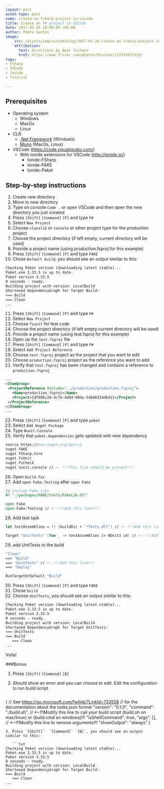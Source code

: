 ```yaml
---
layout: post
asset-type: post
name: create-an-fsharp-project-in-vscode
title: Create an F# project in VSCode
date: 2017-01-26 10:00:00 +00:00
author: Pedro Santos
image:
    src: /assets/img/custom/blog/2017-01-26-create-an-fsharp-project-in-vscode.jpg
    attribution:
      text: directions by Beat Tschanz
      href: https://www.flickr.com/photos/btschanz/13793872333/
tags:
- FSharp
- VSCode
- Ionide
- Tutorial

---
```

## Prerequisites
* Operating system
  * Windows
  * MacOs
  * Linux
* CLR
  * [.Net Framework](https://www.microsoft.com/net/download/framework) (Windows)
  * [Mono](http://www.mono-project.com/]) (MacOs, Linux)
* VSCode (https://code.visualstudio.com/)
   * With ionide extensions for VSCode (http://ionide.io/)
      * Ionide-FSharp
      * Ionide-FAKE
      * Ionide-Paket

## Step-by-step instructions  
1. Create new directory
2. Move to new directory
3. Type on console ```Code .``` or open VSCode and then open the new directory you just created
4. Press `[Shift]`  `[Command]` `[P]` and type ```F#```
5. Select ```New Project```
6. Choose ```classlib``` or ```console``` or other project type for the production project
7. Choose the project directory (if left empty, current directory will be used)
8. Provide a project name (using production.fsproj for this example)
9. Press `[Shift]`  `[Command]` `[P]` and type ```FAKE```
10. Chose ```Default build```, you should see an output similar to this:

   ```txt
Checking Paket version (downloading latest stable)...
Paket.exe 3.33.5 is up to date.
Paket version 3.33.5
0 seconds - ready.
Building project with version: LocalBuild
Shortened DependencyGraph for Target Build:
<== Build
   <== Clean
...
```
11. Press `[Shift]`  `[Command]` `[P]` and type ```F#```
12. Select ```New Project```
13. Choose ```fsunit``` for test code
14. Choose the project directory (if left empty current directory will be used)
15. Provide a project name (using test.fsproj for this example)
16. Open up the ```test.fsproj``` file
17. Press `[Shift]`  `[Command]` `[P]` and type ```F#```
18. Select ```Add Project Reference```
19. Choose ```test.fsproj``` project as the project that you want to edit
20. Choose ```production.fsproj``` project as the reference you want to add
21. Verify that ```test.fsproj``` has been changed and contains a reference to ```production.fsproj```

   ```xml
...
<ItemGroup>
    <ProjectReference Include="../production/production.fsproj">
      <Name>production.fsproj</Name>
      <Project>{df896c20-dc7e-4d4d-90da-546d6154d641}</Project>
    </ProjectReference>
</ItemGroup>
...
```
22. Press `[Shift]`  `[Command]` `[P]` and type ```paket```
23. Select ```Add Nuget Package```
24. Type ```Nunit.Console```
25. Verify that ```paket.dependencies``` gets updated with new dependency

   ```fsharp
source https://www.nuget.org/api/v2
nuget FAKE
nuget FSharp.Core
nuget FsUnit
nuget FsCheck
nuget nunit.console // <- !!!This line should be present!!!
```
26. Open ```build.fsx```
27. Add ```open Fake.Testing``` after ```open Fake```

   ```fsharp
// include Fake libs
#r "./packages/FAKE/tools/FakeLib.dll"

open Fake
open Fake.Testing // <--!!!Add this line!!!
```
28. Add test task

   ```fsharp
let testAssemblies = !! (buildDir + "*Tests.dll") // <--!!!Add this line!!!

Target "UnitTests" (fun _ -> testAssemblies |> NUnit3 id) // <--!!!Add this line!!!
```
29. add UnitTests to the build

   ```fsharp
"Clean"
  ==> "Build"
  ==> "UnitTests" // <--!!!Add this line!!!
  ==> "Deploy"

RunTargetOrDefault "Build"
```
30. Press `[Shift]`  `[Command]` `[P]` and type ```FAKE```
31. Chose ```build```
31. Choose ```UnitTests```, you should see an output similar to this:

   ```txt
Checking Paket version (downloading latest stable)...
Paket.exe 3.33.5 is up to date.
Paket version 3.33.5
0 seconds - ready.
Building project with version: LocalBuild
Shortened DependencyGraph for Target UnitTests:
<== UnitTests
   <== Build
      <== Clean
...      
```
Voila!

###Bonus

1. Press `[Shift]`  `[Command]` `[B]`
2. Should show an error and you can choose to edit. Edit the configuration to run build script

   ```sh
{
    // See https://go.microsoft.com/fwlink/?LinkId=733558
    // for the documentation about the tasks.json format
    "version": "0.1.0",
    "command": "./build.sh", // <--!!!Modify this line to call your build script (build.sh on mac/linux) or (build.cmd on windows)!!!
    "isShellCommand": true,
    "args": [], // <--!!!Modify this line to remove arguments!!!
    "showOutput": "always"
}
```
3. Press `[Shift]`  `[Command]` `[B]`, you should see an output similar to this:

   ```txt
Checking Paket version (downloading latest stable)...
Paket.exe 3.33.5 is up to date.
Paket version 3.33.5
0 seconds - ready.
Building project with version: LocalBuild
Shortened DependencyGraph for Target Build:
<== Build
   <== Clean
...
```
